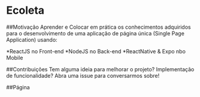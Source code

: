 # Ecoleta

##Motivação
Aprender e Colocar em prática os conhecimentos adquiridos para o desenvolvimento de uma aplicação de página única (Single Page Application) usando: 

*ReactJS no Front-end
*NodeJS no Back-end
*ReactNative & Expo nbo Mobile

##Contribuições
Tem alguma ideia para melhorar o projeto? Implementação de funcionalidade? Abra uma issue para conversarmos sobre!

##Página
